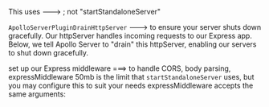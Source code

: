 This uses ---> <expressMiddleware>; not "startStandaloneServer"

`ApolloServerPluginDrainHttpServer` ---> to ensure your server shuts down gracefully.
Our httpServer handles incoming requests to our Express app.
Below, we tell Apollo Server to "drain" this httpServer,
enabling our servers to shut down gracefully.

set up our Express middleware ===> to handle CORS, body parsing, expressMiddleware
50mb is the limit that `startStandaloneServer` uses, but you may configure this to suit your needs
expressMiddleware accepts the same arguments: